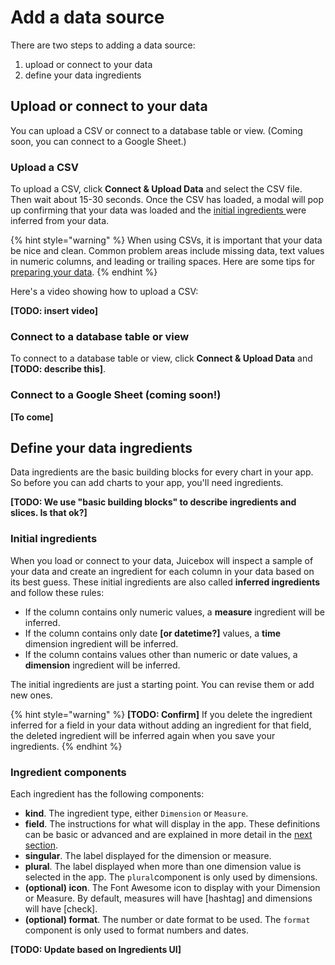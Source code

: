 # Add a data source

There are two steps to adding a data source: 

1. upload or connect to your data
2. define your data ingredients

## Upload or connect to your data

You can upload a CSV or connect to a database table or view. \(Coming soon, you can connect to a Google Sheet.\)

### Upload a CSV

To upload a CSV, click **Connect & Upload Data** and select the CSV file. Then wait about 15-30 seconds. Once the CSV has loaded, a modal will pop up confirming that your data was loaded and the [initial ingredients ](./#initial-ingredients)were inferred from your data. 

{% hint style="warning" %}
When using CSVs, it is important that your data be nice and clean. Common problem areas include missing data, text values in numeric columns, and leading or trailing spaces. Here are some tips for [preparing your data](../../design-tips/preparing-your-data.md). 
{% endhint %}

Here's a video showing how to upload a CSV:

**\[TODO: insert video\]**

### Connect to a database table or view

To connect to a database table or view, click **Connect & Upload Data** and **\[TODO: describe this\]**.

### Connect to a Google Sheet \(coming soon!\)

**\[To come\]**

## Define your data ingredients

Data ingredients are the basic building blocks for every chart in your app. So before you can add charts to your app, you'll need ingredients.

**\[TODO: We use "basic building blocks" to describe ingredients and slices. Is that ok?\]**

### Initial ingredients

When you load or connect to your data, Juicebox will inspect a sample of your data and create an ingredient for each column in your data based on its best guess. These initial ingredients are also called **inferred ingredients** and follow these rules:

* If the column contains only numeric values, a **measure** ingredient will be inferred.
* If the column contains only date **\[or datetime?\]** values, a **time** dimension ingredient will be inferred.
* If the column contains values other than numeric or date values, a **dimension** ingredient will be inferred. 

The initial ingredients are just a starting point. You can revise them or add new ones. 

{% hint style="warning" %}
**\[TODO: Confirm\]** If you delete the ingredient inferred for a field in your data without adding an ingredient for that field, the deleted ingredient will be inferred again when you save your ingredients. 
{% endhint %}

### Ingredient components

Each ingredient has the following components:

* **kind**. The ingredient type, either `Dimension` or `Measure`. 
* **field**. The instructions for what will display in the app. These definitions can be basic or advanced and are explained in more detail in the [next section](define-data-ingredients.md). 
* **singular**. The label displayed for the dimension or measure. 
* **plural**. The label displayed when more than one dimension value is selected in the app. The `plural`component is only used by dimensions.
* **\(optional\) icon**. The Font Awesome icon to display with your Dimension or Measure. By default, measures will have \[hashtag\] and dimensions will have \[check\]. 
* **\(optional\) format**. The number or date format to be used. The `format` component is only used to format numbers and dates. 

**\[TODO: Update based on Ingredients UI\]**



